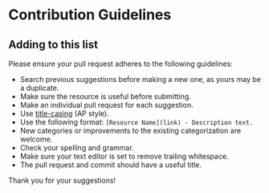 # Contribution Guidelines

## Adding to this list

Please ensure your pull request adheres to the following guidelines:

- Search previous suggestions before making a new one,
    as yours may be a duplicate.
- Make sure the resource is useful before submitting.
- Make an individual pull request for each suggestion.
- Use [title-casing](http://titlecapitalization.com) (AP style).
- Use the following format: `[Resource Name](link) - Description text.`
- New categories or improvements to the existing categorization are welcome.
- Check your spelling and grammar.
- Make sure your text editor is set to remove trailing whitespace.
- The pull request and commit should have a useful title.

Thank you for your suggestions!
